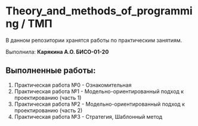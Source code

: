 # Theory_and_methods_of_programming / ТМП

В данном репозитории хранятся работы по практическим занятиям.

Выполнила: **Карякина А.О. БИСО-01-20**

## Выполненные работы:
1. Практическая работа №0 - Ознакомительная
2. Практическая работа №1 - Модельно-ориентированный подход к проектированию (часть 1)
3. Практическая работа №2 - Модельно-ориентированный подход к проектированию (часть 2)
4. Практическая работа №3 - Стратегия, Шаблонный метод
